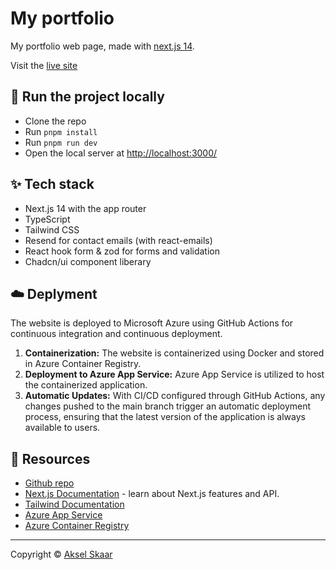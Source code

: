 # My portfolio

My portfolio web page, made with [next.js 14](https://nextjs.org/).

Visit the [live site](https://akselskaar.no/)

## :rocket: Run the project locally

- Clone the repo
- Run `pnpm install`
- Run `pnpm run dev`
- Open the local server at [http://localhost:3000/](http://localhost:3000/)

## :sparkles: Tech stack

- Next.js 14 with the app router
- TypeScript
- Tailwind CSS
- Resend for contact emails (with react-emails)
- React hook form & zod for forms and validation
- Chadcn/ui component liberary

## :cloud: Deplyment

The website is deployed to Microsoft Azure using GitHub Actions for continuous integration and continuous deployment.

1. **Containerization:** The website is containerized using Docker and stored in Azure Container Registry.
2. **Deployment to Azure App Service:** Azure App Service is utilized to host the containerized application.
3. **Automatic Updates:** With CI/CD configured through GitHub Actions, any changes pushed to the main branch trigger an automatic deployment process, ensuring that the latest version of the application is always available to users.

## :page_facing_up: Resources

- [Github repo](https://github.com/AkselHSkaar/my-portfolio)
- [Next.js Documentation](https://nextjs.org/docs) - learn about Next.js features and API.
- [Tailwind Documentation](https://tailwindcss.com/)
- [Azure App Service](https://learn.microsoft.com/en-us/azure/app-service/)
- [Azure Container Registry](https://learn.microsoft.com/en-us/azure/container-registry/)

<hr />

Copyright :copyright: [Aksel Skaar](https://github.com/AkselHSkaar)
